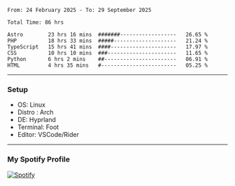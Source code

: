 <!--START_SECTION:waka-->

```plain
From: 24 February 2025 - To: 29 September 2025

Total Time: 86 hrs

Astro        23 hrs 16 mins  #######------------------   26.65 %
PHP          18 hrs 33 mins  #####--------------------   21.24 %
TypeScript   15 hrs 41 mins  ####---------------------   17.97 %
CSS          10 hrs 10 mins  ###----------------------   11.65 %
Python       6 hrs 2 mins    ##-----------------------   06.91 %
HTML         4 hrs 35 mins   #------------------------   05.25 %
```

<!--END_SECTION:waka-->
---
### Setup
- OS: Linux
- Distro : Arch
- DE: Hyprland
- Terminal: Foot
- Editor: VSCode/Rider
---

### My Spotify Profile
[![Spotify](https://img.shields.io/badge/Spotify-1DB954?style=for-the-badge&logo=spotify&logoColor=white)](https://open.spotify.com/user/iadb62ajtu2zdl2ojyme46ncu)
